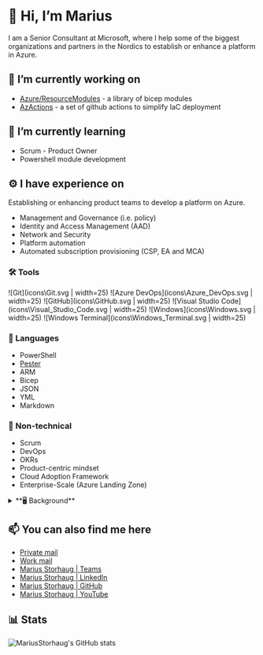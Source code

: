 # 👋 Hi, I’m Marius

I am a Senior Consultant at Microsoft, where I help some of the biggest organizations and partners in the Nordics
to establish or enhance a platform in Azure.

## 🔭 I’m currently working on

- [Azure/ResourceModules](https://github.com/Azure/ResourceModules) - a library of bicep modules
- [AzActions](https://github.com/AzActions) - a set of github actions to simplify IaC deployment

## 🌱 I’m currently learning

- Scrum - Product Owner
- Powershell module development

## ⚙️ I have experience on

Establishing or enhancing product teams to develop a platform on Azure.
- Management and Governance (i.e. policy)
- Identity and Access Management (AAD)
- Network and Security
- Platform automation
- Automated subscription provisioning (CSP, EA and MCA)

### 🛠️ Tools

![Git](icons\Git.svg | width=25)
![Azure DevOps](icons\Azure_DevOps.svg | width=25)
![GitHub](icons\GitHub.svg | width=25)
![Visual Studio Code](icons\Visual_Studio_Code.svg | width=25)
![Windows](icons\Windows.svg | width=25)
![Windows Terminal](icons\Windows_Terminal.svg | width=25)

### 📝 Languages

- PowerShell
- [Pester](https://pester.dev/docs/quick-start)
- ARM
- Bicep
- JSON
- YML
- Markdown

### 📃 Non-technical

- Scrum
- DevOps
- OKRs
- Product-centric mindset
- Cloud Adoption Framework
- Enterprise-Scale (Azure Landing Zone)

<details>
  <summary>**🖥️ Background**</summary>

- Legacy Windows Server and Client infra and management
  - Hyper-V + System Center (Private Cloud)
  - Windows Client and Server OS
  - Windows Server AD
  - ConfigMgr 2012 + Co-mgmt
- Networking
- Office 365, Cloud/Hybrid Identity

</details>

## 📫 You can also find me here

- [Private mail](marstor@hotmail.com)
- [Work mail](marius.storhaug@microsoft.com)
- [Marius Storhaug | Teams](https://teams.microsoft.com/l/chat/0/0?users=marius.storhaug@microsoft.com)
- [Marius Storhaug | LinkedIn](https://www.linkedin.com/in/marius-storhaug/)
- [Marius Storhaug | GitHub](https://www.github.com/MariusStorhaug)
- [Marius Storhaug | YouTube](https://www.youtube.com/channel/UCj86ZSyH8tKgYcNPv8RZEuw)

## **📊 Stats**

![MariusStorhaug's GitHub stats](https://github-readme-stats.vercel.app/api?username=MariusStorhaug&count_private=true&show_icons=true&theme=chartreuse-dark)
